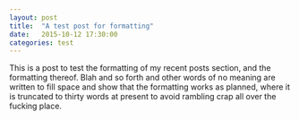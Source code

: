 ```yaml
---
layout: post
title:  "A test post for formatting"
date:   2015-10-12 17:30:00
categories: test
---
```

This is a post to test the formatting of my recent posts section, and the formatting thereof. Blah and so forth and other words of no meaning are written to fill space and show that the formatting works as planned, where it is truncated to thirty words at present to avoid rambling crap all over the fucking place.
